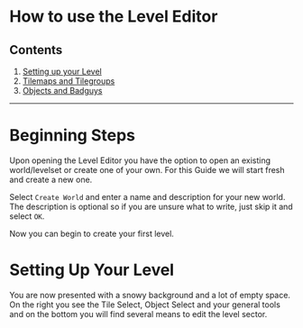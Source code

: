 # How to use the Level Editor

## Contents

1. [Setting up your Level](wikilink)
2. [Tilemaps and Tilegroups](wikilink)
3. [Objects and Badguys](wikilink)

---

Beginning Steps
===============

Upon opening the Level Editor you have the option to open an existing world/levelset or create one of your own.
For this Guide we will start fresh and create a new one.

Select `Create World` and enter a name and description for your new world. The description is optional so if you are unsure what to write, just skip it and select `OK`.

Now you can begin to create your first level.

Setting Up Your Level
=====================

You are now presented with a snowy background and a lot of empty space.
On the right you see the Tile Select, Object Select and your general tools and on the bottom you will find several means to edit the level sector.
